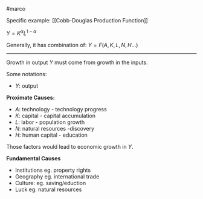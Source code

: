 
#marco 


Specific example: [[Cobb-Douglas Production Function]]

$Y=K^\alpha L^{1-\alpha}$

Generally, it has combination of: $Y = F(A,K,L,N, H \dots)$

---

Growth in output $Y$ must come from growth in the inputs.

Some notations:

- $Y$: output

**Proximate Causes:**
- $A$: technology - technology progress
- $K$: capital - capital accumulation
- $L$: labor - population growth
- $N$: natural resources -discovery
- $H$: human capital - education

Those factors would lead to economic growth in $Y$.

**Fundamental Causes**
- Institutions eg. property rights 
- Geography eg. international trade 
- Culture: eg. saving/eduction 
- Luck eg. natural resources 


